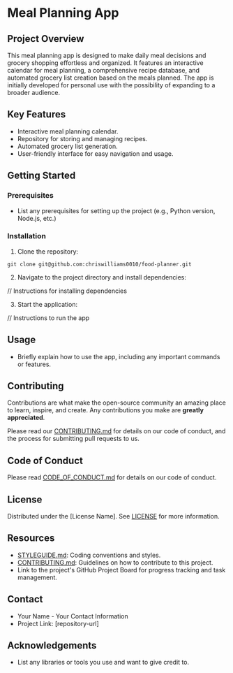 # Meal Planning App

## Project Overview
This meal planning app is designed to make daily meal decisions and grocery shopping effortless and organized. It features an interactive calendar for meal planning, a comprehensive recipe database, and automated grocery list creation based on the meals planned. The app is initially developed for personal use with the possibility of expanding to a broader audience.

## Key Features
- Interactive meal planning calendar.
- Repository for storing and managing recipes.
- Automated grocery list generation.
- User-friendly interface for easy navigation and usage.

## Getting Started
### Prerequisites
- List any prerequisites for setting up the project (e.g., Python version, Node.js, etc.)

### Installation
1. Clone the repository:

`git clone git@github.com:chriswilliams0010/food-planner.git`

2. Navigate to the project directory and install dependencies:

// Instructions for installing dependencies

3. Start the application:

// Instructions to run the app


## Usage
- Briefly explain how to use the app, including any important commands or features.

## Contributing
Contributions are what make the open-source community an amazing place to learn, inspire, and create. Any contributions you make are **greatly appreciated**.

Please read our [CONTRIBUTING.md](CONTRIBUTING.md) for details on our code of conduct, and the process for submitting pull requests to us.

## Code of Conduct
Please read [CODE_OF_CONDUCT.md](CODE_OF_CONDUCT.md) for details on our code of conduct.

## License
Distributed under the [License Name]. See [LICENSE](LICENSE) for more information.

## Resources
- [STYLEGUIDE.md](STYLEGUIDE.md): Coding conventions and styles.
- [CONTRIBUTING.md](CONTRIBUTING.md): Guidelines on how to contribute to this project.
- Link to the project's GitHub Project Board for progress tracking and task management.

## Contact
- Your Name - Your Contact Information
- Project Link: [repository-url]

## Acknowledgements
- List any libraries or tools you use and want to give credit to.
